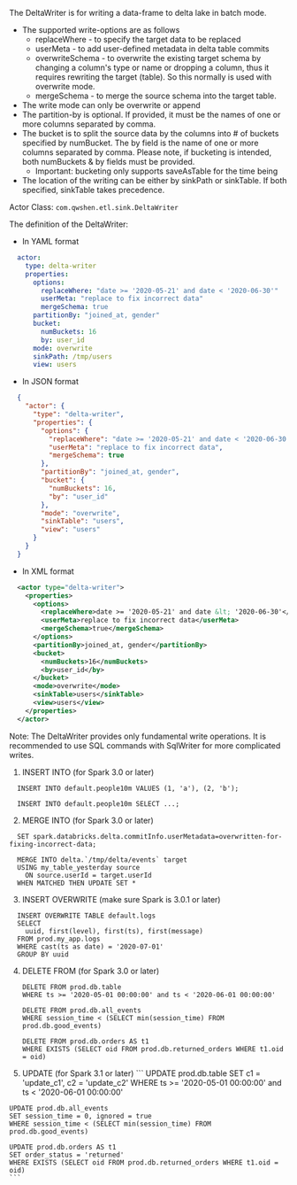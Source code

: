 The DeltaWriter is for writing a data-frame to delta lake in batch mode.

- The supported write-options are as follows
  - replaceWhere - to specify the target data to be replaced
  - userMeta - to add user-defined metadata in delta table commits
  - overwriteSchema - to overwrite the existing target schema by changing a column's type or name or dropping a column, thus it requires rewriting the target (table). So this normally is used with overwrite mode.
  - mergeSchema - to merge the source schema into the target table.
- The write mode can only be overwrite or append
- The partition-by is optional. If provided, it must be the names of one or more columns separated by comma.
- The bucket is to split the source data by the columns into # of buckets specified by numBucket. The by field is the name of one or more columns separated by comma. Please note, if bucketing is intended, both numBuckets & by fields must be provided.
  - Important: bucketing only supports saveAsTable for the time being
- The location of the writing can be either by sinkPath or sinkTable. If both specified, sinkTable takes precedence.

Actor Class: `com.qwshen.etl.sink.DeltaWriter`

The definition of the DeltaWriter:

- In YAML format
```yaml
  actor:
    type: delta-writer
    properties:
      options:
        replaceWhere: "date >= '2020-05-21' and date < '2020-06-30'"
        userMeta: "replace to fix incorrect data"
        mergeSchema: true
      partitionBy: "joined_at, gender"
      bucket:
        numBuckets: 16
        by: user_id
      mode: overwrite
      sinkPath: /tmp/users
      view: users      
```
- In JSON format
```json
  {
    "actor": {
      "type": "delta-writer",
      "properties": {
        "options": {
          "replaceWhere": "date >= '2020-05-21' and date < '2020-06-30'",
          "userMeta": "replace to fix incorrect data",
          "mergeSchema": true
        },
        "partitionBy": "joined_at, gender",
        "bucket": {
          "numBuckets": 16,
          "by": "user_id"
        },
        "mode": "overwrite",
        "sinkTable": "users",
        "view": "users"
      }
    }
  }
```
- In XML format
```xml
  <actor type="delta-writer">
    <properties>
      <options>
        <replaceWhere>date >= '2020-05-21' and date &lt; '2020-06-30'</replaceWhere>
        <userMeta>replace to fix incorrect data</userMeta>
        <mergeSchema>true</mergeSchema>
      </options>
      <partitionBy>joined_at, gender</partitionBy>
      <bucket>
        <numBuckets>16</numBuckets>
        <by>user_id</by>
      </bucket>
      <mode>overwrite</mode>
      <sinkTable>users</sinkTable>
      <view>users</view>
    </properties>
  </actor>
```

Note:
The DeltaWriter provides only fundamental write operations. It is recommended to use SQL commands with SqlWriter for more complicated writes.

1. INSERT INTO (for Spark 3.0 or later)
```
  INSERT INTO default.people10m VALUES (1, 'a'), (2, 'b');

  INSERT INTO default.people10m SELECT ...;
```

2. MERGE INTO (for Spark 3.0 or later)
```
  SET spark.databricks.delta.commitInfo.userMetadata=overwritten-for-fixing-incorrect-data;
  
  MERGE INTO delta.`/tmp/delta/events` target
  USING my_table_yesterday source
    ON source.userId = target.userId
  WHEN MATCHED THEN UPDATE SET *
```

3. INSERT OVERWRITE (make sure Spark is 3.0.1 or later)
```
  INSERT OVERWRITE TABLE default.logs
  SELECT 
    uuid, first(level), first(ts), first(message)
  FROM prod.my_app.logs
  WHERE cast(ts as date) = '2020-07-01'
  GROUP BY uuid
```

4. DELETE FROM (for Spark 3.0 or later)
    ```
    DELETE FROM prod.db.table
    WHERE ts >= '2020-05-01 00:00:00' and ts < '2020-06-01 00:00:00'

    DELETE FROM prod.db.all_events
    WHERE session_time < (SELECT min(session_time) FROM prod.db.good_events)

    DELETE FROM prod.db.orders AS t1
    WHERE EXISTS (SELECT oid FROM prod.db.returned_orders WHERE t1.oid = oid)
    ```
  5. UPDATE (for Spark 3.1 or later)
    ```
    UPDATE prod.db.table
    SET c1 = 'update_c1', c2 = 'update_c2'
    WHERE ts >= '2020-05-01 00:00:00' and ts < '2020-06-01 00:00:00'

    UPDATE prod.db.all_events
    SET session_time = 0, ignored = true
    WHERE session_time < (SELECT min(session_time) FROM prod.db.good_events)

    UPDATE prod.db.orders AS t1
    SET order_status = 'returned'
    WHERE EXISTS (SELECT oid FROM prod.db.returned_orders WHERE t1.oid = oid)
    ```


